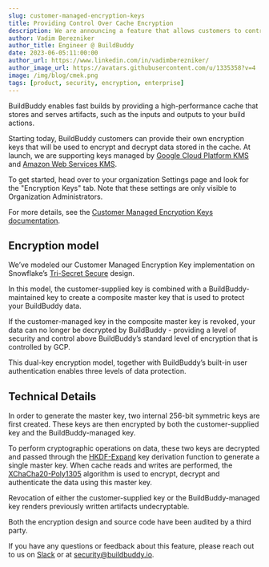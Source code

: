```yaml
---
slug: customer-managed-encryption-keys
title: Providing Control Over Cache Encryption
description: We are announcing a feature that allows customers to control how their data is encrypted in in our cache.
author: Vadim Berezniker
author_title: Engineer @ BuildBuddy
date: 2023-06-05:11:00:00
author_url: https://www.linkedin.com/in/vadimberezniker/
author_image_url: https://avatars.githubusercontent.com/u/1335358?v=4
image: /img/blog/cmek.png
tags: [product, security, encryption, enterprise]
---
```


BuildBuddy enables fast builds by providing a high-performance cache that stores and serves artifacts, such as the
inputs and outputs to your build actions.

Starting today, BuildBuddy customers can provide their own encryption keys that will be used to encrypt and decrypt data
stored in the cache. At launch, we are supporting keys managed by [Google Cloud Platform KMS](https://cloud.google.com/security-key-management) and [Amazon Web Services KMS](https://aws.amazon.com/kms/).

<!-- truncate -->

To get started, head over to your organization Settings page and look for the "Encryption Keys" tab. Note that these
settings are only visible to Organization Administrators.

For more details, see the [Customer Managed Encryption Keys documentation](https://www.buildbuddy.io/docs/cache-encryption-keys).

## Encryption model

We’ve modeled our Customer Managed Encryption Key implementation on Snowflake’s [Tri-Secret Secure](https://docs.snowflake.com/en/user-guide/security-encryption-manage#tri-secret-secure) design.

In this model, the customer-supplied key is combined with a BuildBuddy-maintained key to create a composite master key
that is used to protect your BuildBuddy data.

If the customer-managed key in the composite master key is revoked, your data can no longer be decrypted by BuildBuddy -
providing a level of security and control above BuildBuddy’s standard level of encryption that is controlled by GCP.

This dual-key encryption model, together with BuildBuddy’s built-in user authentication enables three levels of data
protection.

## Technical Details

In order to generate the master key, two internal 256-bit symmetric keys are first created. These keys are then
encrypted by both the customer-supplied key and the BuildBuddy-managed key.

To perform cryptographic operations on data, these two keys are decrypted and passed through the
[HKDF-Expand](https://en.wikipedia.org/wiki/HKDF) key derivation function to generate a single master key. When cache
reads and writes are performed, the [XChaCha20-Poly1305](https://en.wikipedia.org/wiki/ChaCha20-Poly1305) algorithm is
used to encrypt, decrypt and authenticate the data using this master key.

Revocation of either the customer-supplied key or the BuildBuddy-managed key renders previously written artifacts undecryptable.

Both the encryption design and source code have been audited by a third party.

If you have any questions or feedback about this feature, please reach out to us on [Slack](https://slack.buildbuddy.io/)
or at [security@buildbuddy.io](mailto:security@buildbuddy.io).
